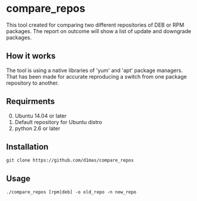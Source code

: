 compare_repos 
=============
This tool created for comparing two different repositories of DEB or RPM packages.
The report on outcome will show a list of update and downgrade packages.

How it works
-------
The tool is using a native libraries of 'yum' and 'apt' package managers. That has been made for accurate reproducing a switch from one package repository to another.

Requirments
-------
0. Ubuntu 14.04 or later
0. Default repository for Ubuntu distro
0. python 2.6 or later

Installation
------------
    git clone https://github.com/d1mas/compare_repos

Usage
-----
    ./compare_repos [rpm|deb] -o old_repo -n new_repo
